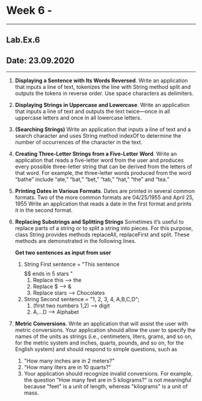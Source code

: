 # Week 6 - 

---

## Lab.Ex.6

## Date: 23.09.2020

---

1. **Displaying a Sentence with Its Words Reversed**. Write an application
 that inputs a line of text, tokenizes the line with String method split and
  outputs the tokens in reverse order. Use space characters as delimiters.
  
1. **Displaying Strings in Uppercase and Lowercase**. Write an application that
 inputs a line of text and outputs the text twice—once in all uppercase letters and once in all lowercase letters.
 
1. **(Searching Strings)** Write an application that inputs a line of text and a
 search character and uses String method indexOf to determine the number of occurrences of the character in the text.
 
1. **Creating Three-Letter Strings from a Five-Letter Word**. Write an
 application that reads a five-letter word from the user and produces every possible three-letter string that can be derived from the letters of that word. For example, the three-letter words produced from the word “bathe” include “ate,” “bat,” “bet,” “tab,” “hat,” “the” and “tea.”
 
1. **Printing Dates in Various Formats**. Dates are printed in several common
 formats. Two of the more common formats are 04/25/1955 and April 25, 1955 Write an application that reads a date in the first format and prints it in the second format.
 
1. **Replacing Substrings and Splitting Strings** Sometimes it’s useful to
 replace parts of a string or to split a string into pieces. For this purpose, class String provides methods replaceAll, replaceFirst and split. These methods are demonstrated in the following lines.
 
    **Get two sentences as input from user**
    1. String First sentence = "This sentence $$$$$$ ends in 5 stars "
        1. Replace this --> the
        1. Replace $ --> &
        1. Replace stars --> Chocolates
    1. String Second sentence = "1, 2, 3, 4, A,B,C,D";
        1. (first two numbers 1,2) --> digit
        1. A,…D --> Alphabet
        
1. **Metric Conversions**. Write an application that will assist the user with
 metric conversions. Your application should allow the user to specify the names of the units as strings (i.e., centimeters, liters, grams, and so on, for the metric system and inches, quarts, pounds, and so on, for the English system) and should respond to simple questions, such as
    1. "How many inches are in 2 meters?"
    1. "How many liters are in 10 quarts?"
    1. Your application should recognize invalid conversions. For example, the question "How many feet are in 5 kilograms?" is not meaningful because "feet" is a unit of length, whereas "kilograms" is a unit of mass.